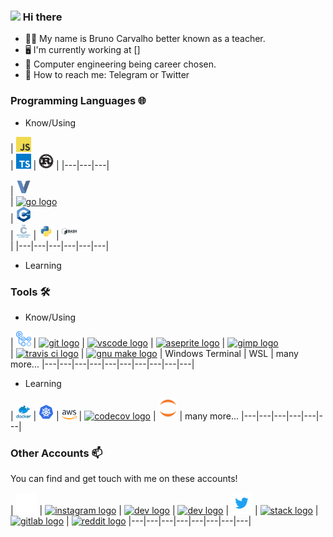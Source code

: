 ### <img src="https://github.com/TheDudeThatCode/TheDudeThatCode/blob/master/Assets/Hi.gif" width="19px"> Hi there 

- 👨‍💻 My name is Bruno Carvalho better known as a teacher.
- 🖥 I'm currently working at []
- 🔭 Computer engineering being career chosen.
- 📱 How to reach me: Telegram or Twitter

### Programming Languages 🌐

- Know/Using

| [<img src="https://raw.githubusercontent.com/github/explore/80688e429a7d4ef2fca1e82350fe8e3517d3494d/topics/javascript/javascript.png" alt="js logo" width="24">](https://developer.mozilla.org/en-US/docs/Web/JavaScript)  
| [<img src="https://raw.githubusercontent.com/github/explore/80688e429a7d4ef2fca1e82350fe8e3517d3494d/topics/typescript/typescript.png" alt="ts logo" width="24">](https://www.typescriptlang.org/) 
| [<img src="https://raw.githubusercontent.com/github/explore/80688e429a7d4ef2fca1e82350fe8e3517d3494d/topics/rust/rust.png" alt="rust logo" width="24">](https://www.rust-lang.org/)
|
|---|---|---|

| [<img src="https://raw.githubusercontent.com/github/explore/cfd26557025b2ccaa2d3d25f3e518e29ebea05c5/topics/v/v.png" alt="v logo" width="24">](https://vlang.io/)  
| [<img src="https://raw.githubusercontent.com/Delta456/Delta456/master/img/golang.png" alt="go logo" width="38">](https://golang.org/)  
| [<img src="https://raw.githubusercontent.com/github/explore/80688e429a7d4ef2fca1e82350fe8e3517d3494d/topics/cpp/cpp.png" alt="cpp logo" width="24">](https://isocpp.org/)  
| [<img src="https://raw.githubusercontent.com/github/explore/80688e429a7d4ef2fca1e82350fe8e3517d3494d/topics/c/c.png" alt="c logo" width="24">](http://www.open-std.org/jtc1/sc22/wg14/) 
| [<img src="https://raw.githubusercontent.com/github/explore/80688e429a7d4ef2fca1e82350fe8e3517d3494d/topics/python/python.png" alt="python logo" width="24">](https://www.python.org/) 
| [<img src="https://raw.githubusercontent.com/github/explore/80688e429a7d4ef2fca1e82350fe8e3517d3494d/topics/bash/bash.png" alt="bash logo" width="24">](https://www.gnu.org/software/bash/)  
|
|---|---|---|---|---|---|

- Learning

### Tools 🛠️

- Know/Using

| [<img src="https://raw.githubusercontent.com/Delta456/Delta456/master/img/actions.png" alt="actions logo" width="24">](https://github.com/features/actions) 
| [<img src="https://raw.githubusercontent.com/Delta456/Delta456/master/img/git.png" alt="git logo" width="24">](https://git-scm.com/) 
| [<img src="https://raw.githubusercontent.com/Delta456/Delta456/master/img/vscode.png" alt="vscode logo" width="24">](https://code.visualstudio.com/) 
| [<img src="https://raw.githubusercontent.com/Delta456/Delta456/master/img/aseprite.png" alt="aseprite logo" width="24">](https://www.aseprite.org/) 
| [<img src="https://raw.githubusercontent.com/Delta456/Delta456/master/img/gimp.png" alt="gimp logo" width="24">](https://www.gimp.org/)  
| [<img src="https://raw.githubusercontent.com/Delta456/Delta456/master/img/travis_ci.png" alt="travis ci logo" width="24">](https://travis-ci.org/) 
| [<img src="https://raw.githubusercontent.com/Delta456/Delta456/master/img/gnu_make.png" alt="gnu make logo" width="24">](https://www.gnu.org/software/make/manual/make.html)
| Windows Terminal 
| WSL 
| many more...
|---|---|---|---|---|---|---|---|---|---|

- Learning

| [<img src="https://raw.githubusercontent.com/github/explore/80688e429a7d4ef2fca1e82350fe8e3517d3494d/topics/docker/docker.png" alt="docker logo" width="24">](https://www.docker.com/) 
| [<img src="https://raw.githubusercontent.com/github/explore/80688e429a7d4ef2fca1e82350fe8e3517d3494d/topics/kubernetes/kubernetes.png" alt="kubernetes logo" width="24">](https://kubernetes.io/) 
| [<img src="https://raw.githubusercontent.com/Delta456/Delta456/master/img/aws.png" alt="aws logo" width="24">](https://aws.amazon.com/) 
| [<img src="https://raw.githubusercontent.com/Delta456/Delta456/master/img/codecov.png" alt="codecov logo" width="24">](https://codecov.io/)
| [<img src="https://raw.githubusercontent.com/Delta456/Delta456/master/img/jupyter_notebook.png" alt="jupyter notebook logo" width="30">](https://jupyter.org/)
| many more...
|---|---|---|---|---|---|

### Other Accounts 📫

You can find and get touch with me on these accounts!

| [<img src="https://raw.githubusercontent.com/Delta456/Delta456/master/img/github.png" alt="github logo" width="34">](https://github.com/Delta456) 
| [<img src="https://raw.githubusercontent.com/Delta456/Delta456/master/img/instagram.jpg" alt="instagram logo" width="24">](https://www.instagram.com/delta231_/) 
| [<img src="https://raw.githubusercontent.com/Delta456/Delta456/master/img/dev.png" alt="dev logo" width="24">](https://dev.to/delta456)
| [<img src="https://raw.githubusercontent.com/Delta456/Delta456/master/img/deviant_art.jpg" alt="dev logo" width="24">](https://www.deviantart.com/delta2318) 
| [<img src="https://raw.githubusercontent.com/Delta456/Delta456/master/img/twitter.png" alt="twitter logo" width="34">](https://twitter.com/Delta2315) 
| [<img src="https://raw.githubusercontent.com/Delta456/Delta456/master/img/stack.svg" alt="stack logo" width="24">](https://stackoverflow.com/users/10053063/delta231) 
| [<img src="https://raw.githubusercontent.com/Delta456/Delta456/master/img/gitlab.png" alt="gitlab logo" width="24">](https://gitlab.com/Delta456) 
| [<img src="https://raw.githubusercontent.com/Delta456/Delta456/master/img/reddit.jpg" alt="reddit logo" width="24">](https://www.reddit.com/user/Delta231)
|---|---|---|---|---|---|---|---|
